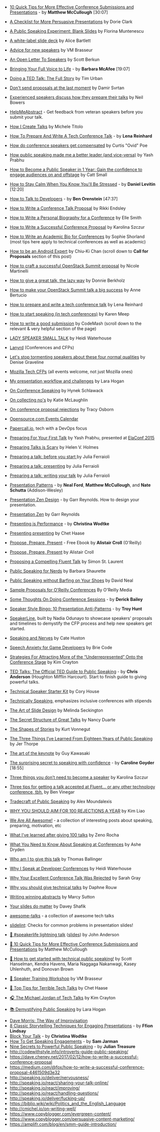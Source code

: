* [10 Quick Tips for More Effective Conference Submissions and Presentations](https://www.youtube.com/watch?v=fJz4JJIchaY) - by **Matthew McCullough** [30:07]
* [A Checklist for More Persuasive Presentations](https://hbr.org/2016/10/a-checklist-for-more-persuasive-presentations) by Dorie Clark
* [A Public Speaking Experiment: Blank Slides](https://medium.com/upday-devs/a-public-speaking-experiment-blank-slides-c2fc09289825#.z94mgux2f) by Florina Muntenescu

* [A white-label slide deck](http://alicebartlett.co.uk/blog/how-to-do-ok-at-slides) by Alice Bartlett
* [Advice for new speakers](http://anonymoushash.vmbrasseur.com/2017/09/11/advice-for-new-speakers/) by VM Brasseur
* [An Open Letter To Speakers](http://scottberkun.com/2011/an-open-letter-to-speakers/) by Scott Berkun
* [Bringing Your Full Voice to Life](https://www.youtube.com/watch?v=Ze763kgrWGg) -  by **Barbara McAfee** [19:07]


* [Doing a TED Talk: The Full Story](http://waitbutwhy.com/2016/03/doing-a-ted-talk-the-full-story.html) by Tim Urban
* [Don't send proposals at the last moment](https://2017.webcampzg.org/news/dont-send-proposals-last-moment/) by Damir Svrtan
* [Experienced speakers discuss how they prepare their talks](http://neilb.org/2016/10/30/preparing-a-talk.html) by Neil Bowers

* [HelpMeAbstract](http://helpmeabstract.com/) - Get feedback from veteran speakers before you submit your talk.

* [How I Create Talks](https://michele.io/how-i-create-talks/) by Michele Titolo


* [How To Prepare And Write A Tech Conference Talk](http://wunder.schoenaberselten.com/2016/02/16/how-to-prepare-and-write-a-tech-conference-talk/) - by **Lena Reinhard**
* [How do conference speakers get compensated](https://www.linkedin.com/pulse/20140731092421-4973136-how-do-conference-speakers-get-compensated) by Curtis "Ovid" Poe
* [How public speaking made me a better leader (and vice-versa)](https://speakerdeck.com/yprabhu/elaconf2017) by Yash Prabhu
* [How to Become a Public Speaker in 1 Year: Gain the confidence to engage audiences on and offstage](https://www.amazon.com/dp/B01N4HX7ZJ) by Catt Small
* [How to Stay Calm When You Know You'll Be Stressed](https://www.ted.com/talks/daniel_levitin_how_to_stay_calm_when_you_know_you_ll_be_stressed) - by **Daniel Levitin** [12:20]
* [How to Talk to Developers](https://www.youtube.com/watch?v=l9JXH7JPjR4) - by **Ben Orenstein** [47:37]
* [How to Write a Conference Talk Proposal](http://rikkiendsley.com/?p=390) by Rikki Endsley
* [How to Write a Personal Biography for a Conference](http://work.chron.com/write-personal-biography-conference-3108.html) by Elle Smith
* [How to Write a Successful Conference Proposal](https://medium.com/@fox/how-to-write-a-successful-conference-proposal-4461509d3e32) by Karolina Szczur
* [How to Write an Academic Bio for Conferences](https://phdlife.warwick.ac.uk/2017/02/01/how-to-write-an-academic-bio-for-conferences/) by Sophie Shorland (most tips here apply to technical conferences as well as academic)
* [How to be an Android Expert](https://news.realm.io/news/droidcon-boston-chiu-ki-chan-how-to-be-an-android-expert/) by Chiu-Ki Chan (scroll down to **Call for Proposals** section of this post)
* [How to craft a successful OpenStack Summit proposal](http://superuser.openstack.org/articles/how-to-craft-a-successful-openstack-summit-proposal) by Nicole Martinelli
* [How to give a great talk, the lazy way](http://dberkholz.com/2015/04/20/how-to-give-a-great-talk-the-lazy-way/) by Donnie Berkholz
* [How to make your OpenStack Summit talk a big success](http://superuser.openstack.org/articles/how-to-make-your-openstack-summit-talk-a-big-success/) by Anne Bertucio
* [How to prepare and write a tech conference talk](http://wunder.schoenaberselten.com/2016/02/16/how-to-prepare-and-write-a-tech-conference-talk/) by Lena Reinhard
* [How to start speaking (in tech conferences)](https://medium.com/@karen_meep/how-to-start-speaking-in-tech-conferences-f64a9f3a84a6#.ev7mefjfq) by Karen Meep
* [How to write a good submission](http://web.archive.org/web/20170612205311/http://www.codemash.org/call-speakers/) by CodeMash (scroll down to the relevant & very helpful section of the page)
* [LADY SPEAKER SMALL TALK](http://www.heidiwaterhouse.com/2017/06/09/lady-speaker-small-talk/) by Heidi Waterhouse
* [Lanyrd](http://lanyrd.com/calls/) (Conferences and CFPs)
* [Let's stop tormenting speakers about these four normal qualities](http://eloquentwoman.blogspot.com/2016/10/lets-stop-tormenting-speakers-about.html?m=1) by Denise Graveline
* [Mozilla Tech CFPs](https://tchspk.rs/cfp) (all events welcome, not just Mozilla ones)
* [My presentation workflow and challenges](http://larahogan.me/blog/my-presentation-workflow-and-challenges/) by Lara Hogan
* [On Conference Speaking](https://hynek.me/articles/speaking/) by Hynek Schlawack
* [On collecting no's](http://glasnt.com/blog/2017/04/11/on-collecting-nos.html) by Katie McLaughlin
* [On conference proposal rejections](https://code.likeagirl.io/on-conference-proposal-rejections-205f7fead68) by Tracy Osborn
* [Opensource.com Events Calendar](https://opensource.com/resources/conferences-and-events-monthly)
* [Papercall.io](https://www.papercall.io/cfps), tech with a DevOps focus
* [Preparing For Your First Talk](https://youtu.be/zzjoPxCU3ts?list=PLB1PViL_KEtc0yNMpoKTOJnnVMv0MLIwB) by Yash Prabhu, presented at [ElaConf 2015](http://elaconf.com/)
* [Preparing Talks is Scary](https://medium.com/@helenvholmes/preparing-talks-is-scary-fb862deeaf0) by Helen V. Holmes
* [Preparing a talk: before you start ](https://blog.juliaferraioli.com/2017/09/preparing-talk-before-you-start.html) by Julia Ferraioli
* [Preparing a talk: presenting](https://blog.juliaferraioli.com/2017/10/preparing-talk-presenting.html) by Julia Ferraioli
* [Preparing a talk: writing your talk](https://blog.juliaferraioli.com/2017/10/preparing-talk-writing-your-talk.html) by Julia Ferraioli
* [Presentation Patterns](http://presentationpatterns.com/) - by **Neal Ford**, **Matthew McCullough**, and **Nate Schutta** (Addison-Wesley)
* [Presentation Zen Design](http://www.amazon.com/gp/product/0321668790) - by Garr Reynolds. How to design your presentation.
* [Presentation Zen](http://www.presentationzen.com/) by Garr Reynolds
* [Presenting is Performance](http://eleganthack.com/presenting-is-performance/) - by **Christina Wodtke**
* [Presenting presenting](https://medium.com/@chethaase/presenting-presenting-17233fa13aa5) by Chet Haase
* [Propose, Prepare, Present](http://shop.oreilly.com/product/0636920027096.do) - Free Ebook by **Alistair Croll** (O'Reilly)
* [Propose, Prepare, Present](http://shop.oreilly.com/product/0636920027096.do) by Alistair Croll
* [Proposing a Compelling Fluent Talk](http://radar.oreilly.com/2013/09/proposing-a-compelling-fluent-talk.html) by Simon St. Laurent
* [Public Speaking for Nerds](http://www.mechanicalgirl.com/post/public-speaking-nerds/) by Barbara Shaurette
* [Public Speaking without Barfing on Your Shoes](https://github.com/reverentgeek/public-speaking) by David Neal
* [Sample Proposals for O'Reilly Conferences](http://www.oreilly.com/conferences/sample_proposals.html) By O'Reilly Media
* [Some Thoughts On Doing Conference Sessions](http://derickbailey.com/2015/11/11/some-thoughts-on-doing-conference-sessions/) - by **Derick Bailey**
* [Speaker Style Bingo: 10 Presentation Anti-Patterns](http://www.troyhunt.com/2015/06/speaker-style-bingo-10-presentation.html) - by **Troy Hunt**

* [SpeakerLine](http://speakerline.io/speakers), built by Nadia Odunayo to showcase speakers' proposals and timelines to demystify the CFP process and help new speakers get started.
* [Speaking and Nerves](https://cate.blog/2017/06/15/speaking-and-nerves/) by Cate Huston
* [Speech Anxiety for Game Developers](http://www.gamesindustry.biz/articles/2017-04-11-speech-anxiety-for-game-developers) by Brie Code
* [Strategies For Attracting More of the “Underrepresented” Onto the Conference Stage](https://medium.com/@KimCrayton1/strategies-for-attracting-more-of-the-underrepresented-onto-the-conference-stage-f6d34464f635) by Kim Crayton
* [TED Talks: The Official TED Guide to Public Speaking](http://www.amazon.com/d/0544634497/) - by **Chris Anderson** (Houghton Mifflin Harcourt). Start to finish guide to giving powerful talks.
* [Technical Speaker Starter Kit](https://github.com/coryhouse/speaker-starter-kit) by Cory House
* [Technically Speaking](https://tinyletter.com/techspeak), emphasizes inclusive conferences with stipends
* [The Art of Slide Design](https://missgeeky.com/2017/08/04/the-art-of-slide-design/) by Melinda Seckington
* [The Secret Structure of Great Talks](https://www.ted.com/talks/nancy_duarte_the_secret_structure_of_great_talks) by Nancy Duarte
* [The Shapes of Stories](http://www.openculture.com/2014/02/kurt-vonnegut-masters-thesis-rejected-by-u-chicago.html) by Kurt Vonnegut
* [The Three Things I’ve Learned From Eighteen Years of Public Speaking](https://medium.com/@blprnt/the-three-things-i-learned-from-eighteen-years-of-public-speaking-875f01178902) by Jer Thorpe
* [The art of the keynote](http://guykawasaki.com/the-art-of-the-keynote/) by Guy Kawasaki
* [The surprising secret to speaking with confidence](https://www.youtube.com/watch?v=a2MR5XbJtXU) - by **Caroline Goyder** [18:55]
* [Three things you don’t need to become a speaker](https://medium.com/@fox/three-things-you-dont-need-to-become-a-speaker-3c65b73af5cb) by Karolina Szczur
* [Three tips for getting a talk accepted at Fluent… or any other technology conference, tbh.](https://medium.com/@bentlegen/three-tips-for-getting-a-talk-accepted-at-fluent-9eff841efc54#.uwoh77m3m) by Ben Vinegar
* [Tradecraft of Public Speaking](https://moundalexis.com/v2/2015/04/06/speaking-tech.html) by Alex Moundalexis
* [WHY YOU SHOULD AIM FOR 100 REJECTIONS A YEAR](http://lithub.com/why-you-should-aim-for-100-rejections-a-year/) by Kim Liao
* [We Are All Awesome!](http://weareallaweso.me/) - a collection of interesting posts about speaking, preparing, motivation, etc
* [What I've learned after giving 100 talks](https://medium.com/@zenorocha/what-ive-learned-after-giving-100-talks-8f175654e945) by Zeno Rocha
* [What You Need to Know About Speaking at Conferences](https://www.ashedryden.com/blog/what-you-need-to-know-about-speaking-at-conferences) by Ashe Dryden
* [Who am I to give this talk](http://ballingt.com/wanna-do-a-talk/) by Thomas Ballinger
* [Why I Speak at Developer Conferences](https://medium.com/@wiredferret/why-i-speak-at-developer-conferences-8017c708ba25) by Heidi Waterhouse
* [Why Your Excellent Conference Talk Was Rejected](https://www.promptworks.com/blog/why-your-excellent-talk-was-rejected) by Sarah Gray
* [Why you should give technical talks](http://daphsta.github.io/ruby%20learn%20self-development/2015/01/12/why-you-should-give-technical-talks.html) by Daphne Rouw

* [Writing winning abstracts](https://marcysutton.com/writing-winning-talk-abstracts/) by Marcy Sutton
* [Your slides do matter](https://daveyshafik.com/archives/70053-your-slides-do-matter.html) by Davey Shafik
* [awesome-talks](https://github.com/JanVanRyswyck/awesome-talks) - a collection of awesome tech talks
* [slidelint](http://slidelint.net): Checks for common problems in presentation slides!
* [🎥 #speakerlife lightning talk](https://www.youtube.com/watch?v=e-m-P4kGvr8) ([slides](https://www.slideshare.net/genehackdotorg/speakerlife)) by John Anderson
* [🎥 10 Quick Tips for More Effective Conference Submissions and Presentations](http://www.youtube.com/watch?v=fJz4JJIchaY&feature=youtu.be) by Matthew McCullough
* [🎥 How to get started with technical public speaking!](http://www.hanselman.com/blog/VIDEOHowToGetStartedWithTechnicalPublicSpeaking.aspx) by Scott Hanselman, Kendra Havens, Maria Naggaga Nakanwagi, Kasey Uhlenhuth, and Donovan Brown
* [🎥 Speaker Training Workshop](https://archive.org/details/devworld2017-speakertraining) by VM Brasseur
* [🎥 Top Tips for Terrible Tech Talks](https://www.youtube.com/watch?v=osVpqz10UP8) by Chet Haase
* [🎧 The Michael Jordan of Tech Talks](http://www.codenewbie.org/podcast/the-michael-jordan-of-tech-talks) by Kim Crayton
* [📚 Demystifying Public Speaking](https://abookapart.com/products/demystifying-public-speaking) by Lara Hogan
- [ Dave Morris: The Way of Improvisation ](https://www.youtube.com/watch?v=MUO-pWJ0riQ)
- [8 Classic Storytelling Techniques for Engaging Presentations](https://www.sparkol.com/en/Blog/8-Classic-storytelling-techniques-for-engaging-presentations) - by **Ffion Lindsay**
- [Block Your Talk](http://eleganthack.com/block-your-talk/) - by **Christina Wodtke**
- [How To Get Speaking Engagements](https://www.samjarman.co.nz/blog/speaking-gigs) - by **Sam Jarman**
- [Nine Secrets to Powerful Public Speaking](http://www.gq-magazine.co.uk/article/public-speaking-tips) - by **Julian Treasure**
- http://codewithstyle.info/introverts-guide-public-speaking/
- https://dave.cheney.net/2017/02/12/how-to-write-a-successful-conference-proposal
- https://medium.com/@fox/how-to-write-a-successful-conference-proposal-4461509d3e32
- http://speaking.io/deliver/nervousness/
- http://speaking.io/react/sharing-your-talk-online/
- http://speaking.io/react/improving/
- http://speaking.io/react/handling-questions/
- http://speaking.io/deliver/fucking-up/
- https://biblio.wiki/wiki/Politics_and_the_English_Language
- http://cmichel.io/on-writing-well/
- https://www.copyblogger.com/evergreen-content/
- https://www.copyblogger.com/persuasive-content-marketing/
- https://amplifr.com/blog/en/smm-guide-introduction/
